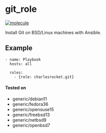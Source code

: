# git_role
[![molecule](https://github.com/charlesrocket/git_role/actions/workflows/molecule.yml/badge.svg?branch=master&event=push)](https://github.com/charlesrocket/git_role/actions/workflows/molecule.yml)

Install Git on BSD/Linux machines with Ansible.

## Example
```
- name: Playbook
  hosts: all

  roles:
    - {role: charlesrocket.git}
```

#### Tested on

- generic/debian11
- generic/fedora36
- generic/opensuse15
- generic/freebsd13
- generic/netbsd9
- generic/openbsd7
